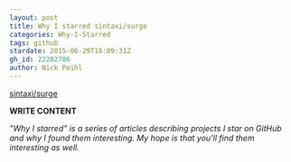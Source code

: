 ```yaml
---
layout: post
title: Why I starred sintaxi/surge
categories: Why-I-Starred
tags: github
stardate: 2015-06-29T18:09:31Z
gh_id: 22282786
author: Nick Peihl
---
```


[sintaxi/surge](star.repo.html_url)

**WRITE CONTENT**

*"Why I starred" is a series of articles describing projects I star on GitHub and why I found them interesting. My hope is that you'll find them interesting as well.*

